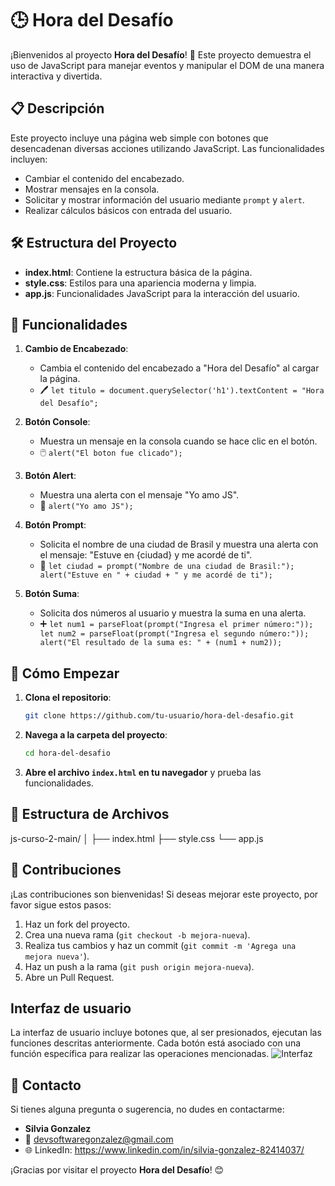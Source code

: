 # 🕒 Hora del Desafío

¡Bienvenidos al proyecto **Hora del Desafío**! 🚀 Este proyecto demuestra el uso de JavaScript para manejar eventos y manipular el DOM de una manera interactiva y divertida.

## 📋 Descripción

Este proyecto incluye una página web simple con botones que desencadenan diversas acciones utilizando JavaScript. Las funcionalidades incluyen:

- Cambiar el contenido del encabezado.
- Mostrar mensajes en la consola.
- Solicitar y mostrar información del usuario mediante `prompt` y `alert`.
- Realizar cálculos básicos con entrada del usuario.

## 🛠️ Estructura del Proyecto

- **index.html**: Contiene la estructura básica de la página.
- **style.css**: Estilos para una apariencia moderna y limpia.
- **app.js**: Funcionalidades JavaScript para la interacción del usuario.

## 🌟 Funcionalidades

1. **Cambio de Encabezado**: 
   - Cambia el contenido del encabezado a "Hora del Desafío" al cargar la página.
   - 🖊️ `let titulo = document.querySelector('h1').textContent = "Hora del Desafío";`

2. **Botón Console**: 
   - Muestra un mensaje en la consola cuando se hace clic en el botón.
   - 🖱️ `alert("El boton fue clicado");`

3. **Botón Alert**: 
   - Muestra una alerta con el mensaje "Yo amo JS".
   - 📢 `alert("Yo amo JS");`

4. **Botón Prompt**: 
   - Solicita el nombre de una ciudad de Brasil y muestra una alerta con el mensaje: "Estuve en {ciudad} y me acordé de ti".
   - 🌆 `let ciudad = prompt("Nombre de una ciudad de Brasil:"); alert("Estuve en " + ciudad + " y me acordé de ti");`

5. **Botón Suma**: 
   - Solicita dos números al usuario y muestra la suma en una alerta.
   - ➕ `let num1 = parseFloat(prompt("Ingresa el primer número:")); let num2 = parseFloat(prompt("Ingresa el segundo número:")); alert("El resultado de la suma es: " + (num1 + num2));`

## 🧩 Cómo Empezar

1. **Clona el repositorio**:
    ```bash
    git clone https://github.com/tu-usuario/hora-del-desafio.git
    ```

2. **Navega a la carpeta del proyecto**:
    ```bash
    cd hora-del-desafio
    ```

3. **Abre el archivo `index.html` en tu navegador** y prueba las funcionalidades.

## 📂 Estructura de Archivos

js-curso-2-main/
│
├── index.html
├── style.css
└── app.js


## 🤝 Contribuciones

¡Las contribuciones son bienvenidas! Si deseas mejorar este proyecto, por favor sigue estos pasos:

1. Haz un fork del proyecto.
2. Crea una nueva rama (`git checkout -b mejora-nueva`).
3. Realiza tus cambios y haz un commit (`git commit -m 'Agrega una mejora nueva'`).
4. Haz un push a la rama (`git push origin mejora-nueva`).
5. Abre un Pull Request.

## Interfaz de usuario
La interfaz de usuario incluye botones que, al ser presionados, ejecutan las funciones descritas anteriormente. Cada botón está asociado con una función específica para realizar las operaciones mencionadas.
![Interfaz](https://github.com/user-attachments/assets/50807890-9978-41e9-a617-1fc9bf10a85b)

## 📧 Contacto

Si tienes alguna pregunta o sugerencia, no dudes en contactarme:

- **Silvia Gonzalez**
- 📧 devsoftwaregonzalez@gmail.com
- 🌐 LinkedIn: https://www.linkedin.com/in/silvia-gonzalez-82414037/


¡Gracias por visitar el proyecto **Hora del Desafío**! 😊

